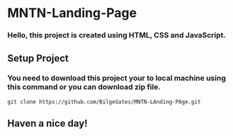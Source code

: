 # MNTN-Landing-Page

###  Hello, this project is created using HTML, CSS and JavaScript.

## Setup Project

### You need to download this project your to local machine using this command or you can download zip file.

    git clone https://github.com/BilgeGates/MNTN-LAnding-PAge.git

## Haven a nice day!
